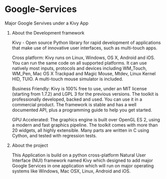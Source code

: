 # Google-Services
Major Google Servives under a Kivy App

1. About the Development framework

    Kivy - Open source Python library for rapid development of applications
    that make use of innovative user interfaces, such as multi-touch apps. 
    
    Cross platform:
    Kivy runs on Linux, Windows, OS X, Android and iOS. You can run the same code on all supported platforms.
    It can use natively most inputs, protocols and devices including WM_Touch, WM_Pen, Mac OS X Trackpad and Magic Mouse, Mtdev, Linux Kernel HID, TUIO. A multi-touch mouse simulator is included.
    
    Business Friendly:
    Kivy is 100% free to use, under an MIT license (starting from 1.7.2) and LGPL 3 for the previous versions. The toolkit is professionally developed, backed and used. You can use it in a commercial product.
    The framework is stable and has a well documented API, plus a programming guide to help you get started.
    
    GPU Accelerated:
    The graphics engine is built over OpenGL ES 2, using a modern and fast graphics pipeline.
    The toolkit comes with more than 20 widgets, all highly extensible. Many parts are written in C using Cython, and tested with regression tests.

2. About the project

    This Application is build on a python cross-platform Natural User Interface (NUI) framework named Kivy which   designed to add major Google Services in one application which will run on major operating systems like Windows, Mac OSX, Linux, Android and iOS.
